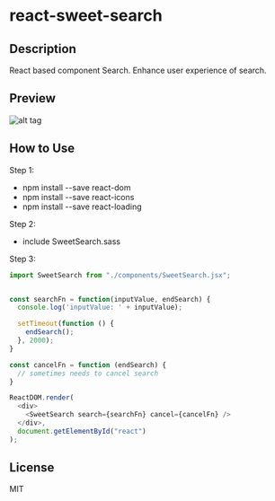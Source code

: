 # react-sweet-search

## Description
React based component Search. Enhance user experience of search.


## Preview
![alt tag](https://cloud.githubusercontent.com/assets/429250/14410807/5a3a68fc-ff6a-11e5-928a-e07914dd7674.gif)


## How to Use
Step 1:
* npm install --save react-dom
* npm install --save react-icons
* npm install --save react-loading

Step 2:
* include SweetSearch.sass

Step 3:
```js
import SweetSearch from "./components/SweetSearch.jsx";


const searchFn = function(inputValue, endSearch) {
  console.log('inputValue: ' + inputValue);

  setTimeout(function () {
    endSearch();
  }, 2000);
}

const cancelFn = function (endSearch) {
  // sometimes needs to cancel search
}

ReactDOM.render(
  <div>
    <SweetSearch search={searchFn} cancel={cancelFn} />
  </div>,
  document.getElementById("react")
);
```


## License

MIT

